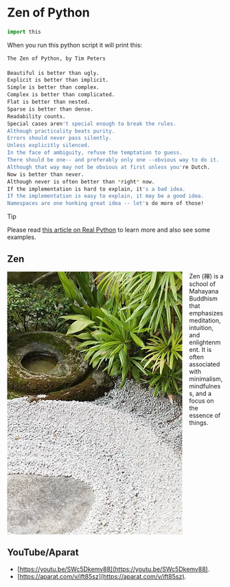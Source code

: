 # Zen of Python

```py
import this
```

When you run this python script it will print this:

```bash
The Zen of Python, by Tim Peters

Beautiful is better than ugly.
Explicit is better than implicit.
Simple is better than complex.
Complex is better than complicated.
Flat is better than nested.
Sparse is better than dense.
Readability counts.
Special cases aren't special enough to break the rules.
Although practicality beats purity.
Errors should never pass silently.
Unless explicitly silenced.
In the face of ambiguity, refuse the temptation to guess.
There should be one-- and preferably only one --obvious way to do it.
Although that way may not be obvious at first unless you're Dutch.
Now is better than never.
Although never is often better than *right* now.
If the implementation is hard to explain, it's a bad idea.
If the implementation is easy to explain, it may be a good idea.
Namespaces are one honking great idea -- let's do more of those!
```

> [!TIP]
>
> Please read [this article on Real Python](https://realpython.com/zen-of-python/) to learn more and also see some examples.

## Zen

<img src="./assets/zen.png" style="float:left; margin-right: 1rem" /> Zen (禅) is a school of Mahayana Buddhism that emphasizes meditation, intuition, and enlightenment. It is often associated with minimalism, mindfulness, and a focus on the essence of things.

<div style="clear:both"></div>

## YouTube/Aparat

- [https://youtu.be/SWc5Dkemv88](https://youtu.be/SWc5Dkemv88).
- [https://aparat.com/v/ift85sz](https://aparat.com/v/ift85sz).
